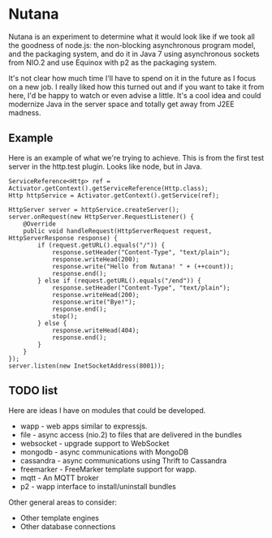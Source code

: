 # Nutana

Nutana is an experiment to determine what it would look like if we took
all the goodness of node.js: the non-blocking asynchronous program model,
and the packaging system, and do it in Java 7 using asynchronous sockets from NIO.2
and use Equinox with p2 as the packaging system.

It's not clear how much time I'll have to spend on it in the future as I focus
on a new job. I really liked how this turned out and if you want to take it
from here, I'd be happy to watch or even advise a little. It's a cool idea and
could modernize Java in the server space and totally get away from J2EE madness.

## Example

Here is an example of what we're trying to achieve. This is from the first test
server in the http.test plugin. Looks like node, but in Java.

    ServiceReference<Http> ref = Activator.getContext().getServiceReference(Http.class);
    Http httpService = Activator.getContext().getService(ref);
		
    HttpServer server = httpService.createServer();
    server.onRequest(new HttpServer.RequestListener() {
        @Override
        public void handleRequest(HttpServerRequest request, HttpServerResponse response) {
            if (request.getURL().equals("/")) {
                response.setHeader("Content-Type", "text/plain");
                response.writeHead(200);
                response.write("Hello from Nutana! " + (++count));
                response.end();
            } else if (request.getURL().equals("/end")) {
                response.setHeader("Content-Type", "text/plain");
                response.writeHead(200);
                response.write("Bye!");
                response.end();
                stop();
            } else {
                response.writeHead(404);
                response.end();
            }
        }
    });
    server.listen(new InetSocketAddress(8001));

## TODO list

Here are ideas I have on modules that could be developed.

* wapp - web apps similar to expressjs.
* file - async access (nio.2) to files that are delivered in the bundles
* websocket - upgrade support to WebSocket
* mongodb - async communications with MongoDB
* cassandra - async communications using Thrift to Cassandra
* freemarker - FreeMarker template support for wapp.
* mqtt - An MQTT broker
* p2 - wapp interface to install/uninstall bundles

Other general areas to consider:

* Other template engines
* Other database connections
